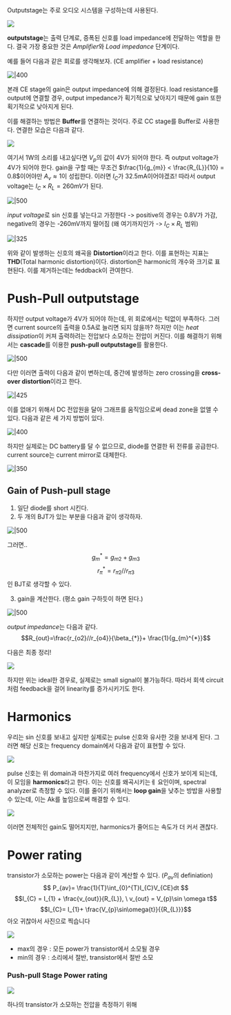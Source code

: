 Outputstage는 주로 오디오 시스템을 구성하는데 사용된다. 

![](https://i.imgur.com/DjJC6Wk.png)
 
**outputstage**는 출력 단계로, 증폭된 신호를 load impedance에 전달하는 역할을 한다.
결국 가장 중요한 것은 *Amplifier*와 *Load impedance* 단계이다. 

예를 들어 다음과 같은 회로를 생각해보자. (CE amplifier + load resistance)

![|400](https://i.imgur.com/50ARtAW.png)

본래 CE stage의 gain은 output impedance에 의해 결정된다. load resistance를 output에 연결할 경우, output impedance가 획기적으로 낮아지기 때문에 gain 또한 획기적으로 낮아지게 된다. 

이를 해결하는 방법은 **Buffer**를 연결하는 것이다. 주로 CC stage를 Buffer로 사용한다. 연결한 모습은 다음과 같다.

![](https://i.imgur.com/3kjmZIk.png)

여기서 1W의 소리를 내고싶다면 $V_p$의 값이 4V가 되어야 한다. 즉 output voltage가 4V가 되어야 한다.
gain을 구할 때는 무조건 $\frac{1}{g_{m}} < \frac{R_{L}}{10} = 0.8$이어야만 $A_{v} \approx 1$이 성립한다. 이러면 $I_{C}$가 32.5mA이어야겠죠! 따라서 output voltage는 $I_{C}\times R_{L} = 260mV$가 된다. 

![|500](https://i.imgur.com/trly7Yt.png)

*input voltage*로 sin 신호를 넣는다고 가정한다 -> positive의 경우는 0.8V가 가감, negative의 경우는 -260mV까지 떨어짐 (왜 여기까지인가 -> $I_{C}\times R_{L}$ 범위)

![|325](https://i.imgur.com/aYEUDyj.png)

위와 같이 발생하는 신호의 왜곡을 **Distortion**이라고 한다. 이를 표현하는 지표는 **THD**(Total harmonic distortion)이다. distortion은 harmonic의 개수와 크기로 표현된다. 이를 제거하는데는 feddback이 관여한다. 

# Push-Pull outputstage

하지만 output voltage가 4V가 되어야 하는데, 위 회로에서는 턱없이 부족하다. 
그러면 current source의 출력을 0.5A로 늘리면 되지 않을까?
하지만 이는 *heat dissipation*이 커져 출력하려는 전압보다 소모하는 전압이 커진다. 
이를 해결하기 위해서는 **cascade**를 이용한 **push-pull outputstage**를 활용한다. 

![|500](https://i.imgur.com/XS4vkOt.png)

다만 이러면 출력이 다음과 같이 변하는데, 중간에 발생하는 zero crossing을 **cross-over distortion**이라고 한다.

![|425](https://i.imgur.com/ic2nSdb.png)

이를 없애기 위해서 DC 전압원을 달아 그래프를 움직임으로써 dead zone을 없앨 수 있다. 다음과 같은 세 가지 방법이 있다.

![|400](https://i.imgur.com/wcPvUdw.png)

하지만 실제로는 DC battery를 달 수 없으므로, diode를 연결한 뒤 전류를 공급한다. current source는 current mirror로 대체한다. 

![|350](https://i.imgur.com/a4ZTAQc.png)

## Gain of Push-pull stage

1. 일단 diode를 short 시킨다. 
2. 두 개의 BJT가 있는 부분을 다음과 같이 생각하자.

![|500](https://i.imgur.com/fZ6VaRm.png)

그러면..
$$g_{m}^{*}=g_{m2}+g_{m3}$$
$$r_{\pi}^{*}=r_{\pi2} / / r_{\pi3}$$
인 BJT로 생각할 수 있다.

3. gain을 계산한다. (평소 gain 구하듯이 하면 된다.)

![|500](https://i.imgur.com/kyyEa9o.png)

*output impedance*는 다음과 같다.
$$R_{out}=\frac{r_{o2}//r_{o4}}{\beta_{*}}+ \frac{1}{g_{m}^{*}}$$

다음은 최종 정리!

![](https://i.imgur.com/8ANZwwV.png)

하지만 위는 ideal한 경우로, 실제로는 small signal이 불가능하다. 따라서 회색 circuit처럼 feedback을 걸어 linearity를 증가시키기도 한다.

# Harmonics

우리는 sin 신호를 보내고 싶지만 실제로는 pulse 신호와 유사한 것을 보내게 된다. 그러면 해당 신호는 frequency domain에서 다음과 같이 표현할 수 있다.

![](https://i.imgur.com/6WS2QFm.png)

pulse 신호는 위 domain과 마찬가지로 여러 frequency에서 신호가 보이게 되는데[](), 이 모임을 **harmonics**라고 한다.
이는 신호를 왜곡시키는ㅔ 요인이며, spectral analyzer로 측정할 수 있다.
이를 줄이기 위해서는 **loop gain**을 낮추는 방밥을 사용할 수 있는데, 이는 Ak를 높임으로써 해결할 수 있다.

![](https://i.imgur.com/FoDIFal.png)

이러면 전체적인 gain도 떨어지지만, harmonics가 줄어드는 속도가 더 커서 괜찮다.

# Power rating

transistor가 소모하는 power는 다음과 같이 계산할 수 있다. ($P_{av}$의 definiation)
$$
P_{av}= \frac{1}{T}\int_{0}^{T}I_{C}V_{CE}dt
$$
$$I_{C} = I_{1} + \frac{v_{out}}{R_{L}}, \ v_{out} = V_{p}\sin \omega t$$
$$I_{C}= I_{1}+ \frac{V_{p}\sin\omega{t}}{{R_{L}}}$$
아오 귀찮아서 사진으로 찍습니다

![](https://i.imgur.com/QvtopbC.png)

- max의 경우 : 모든 power가 transistor에서 소모될 경우 
- min의 경우 : 소리에서 절반, transistor에서 절반 소모

### Push-pull Stage Power rating 

![](https://i.imgur.com/hKvlWYQ.png)

하나의 transistor가 소모하는 전압을 측정하기 위해 